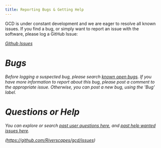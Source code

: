 ```yaml
---
title: Reporting Bugs & Getting Help
---
```


GCD is under constant development and we are eager to resolve all known issues. If you find a bug, or simply want to report an issue with the software, please log a GitHub Issue:

<a class="button large expanded" href="https://github.com/Riverscapes/gcd/issues"><i class="fa fa-github"/> Github Issues</a>

# Bugs

Before logging a suspected bug, please search [known open bugs](https://github.com/Riverscapes/gcd/labels/bug). If you have more information to report about this bug, please post a comment to the appropriate issue. Otherwise, you can post a new bug, using the 'Bug' label.

# Questions or Help
You can explore or search [past user questions here](https://github.com/Riverscapes/gcd/labels/question), and [past help wanted issues here](https://github.com/Riverscapes/gcd/labels/help%20wanted).

*(<https://github.com/Riverscapes/gcd/issues>)*
